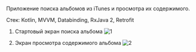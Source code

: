 Приложение поиска альбомов из iTunes и просмотра их содержимого.

Стек: Kotlin, MVVM, Databinding, RxJava 2, Retrofit

1. Стартовый экран поиска альбома
![1](https://user-images.githubusercontent.com/40303749/116075132-3c7e8b80-a69b-11eb-9e7d-f77926e62c2c.gif)

2. Экран просмотра содержимого альбома
![2](https://user-images.githubusercontent.com/40303749/116075139-3ee0e580-a69b-11eb-9283-7906b6c2cbdc.gif)
